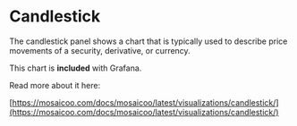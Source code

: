 # Candlestick

The candlestick panel shows a chart that is typically used to describe price movements of a security, derivative, or currency.

This chart is **included** with Grafana.

Read more about it here:

[https://mosaicoo.com/docs/mosaicoo/latest/visualizations/candlestick/](https://mosaicoo.com/docs/mosaicoo/latest/visualizations/candlestick/)
